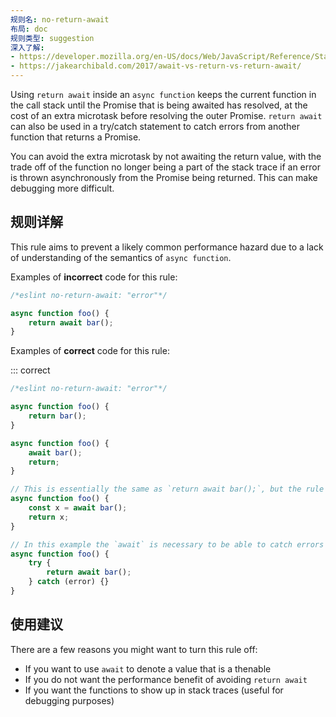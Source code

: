 ```yaml
---
规则名: no-return-await
布局: doc
规则类型: suggestion
深入了解:
- https://developer.mozilla.org/en-US/docs/Web/JavaScript/Reference/Statements/async_function
- https://jakearchibald.com/2017/await-vs-return-vs-return-await/
---
```



Using `return await` inside an `async function` keeps the current function in the call stack until the Promise that is being awaited has resolved, at the cost of an extra microtask before resolving the outer Promise. `return await` can also be used in a try/catch statement to catch errors from another function that returns a Promise.

You can avoid the extra microtask by not awaiting the return value, with the trade off of the function no longer being a part of the stack trace if an error is thrown asynchronously from the Promise being returned. This can make debugging more difficult.

## 规则详解

This rule aims to prevent a likely common performance hazard due to a lack of understanding of the semantics of `async function`.

Examples of **incorrect** code for this rule:



```js
/*eslint no-return-await: "error"*/

async function foo() {
    return await bar();
}
```

Examples of **correct** code for this rule:

::: correct

```js
/*eslint no-return-await: "error"*/

async function foo() {
    return bar();
}

async function foo() {
    await bar();
    return;
}

// This is essentially the same as `return await bar();`, but the rule checks only `await` in `return` statements
async function foo() {
    const x = await bar();
    return x;
}

// In this example the `await` is necessary to be able to catch errors thrown from `bar()`
async function foo() {
    try {
        return await bar();
    } catch (error) {}
}
```

## 使用建议

There are a few reasons you might want to turn this rule off:

* If you want to use `await` to denote a value that is a thenable
* If you do not want the performance benefit of avoiding `return await`
* If you want the functions to show up in stack traces (useful for debugging purposes)

